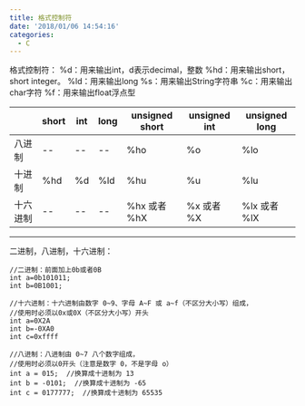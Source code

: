 ```yaml
---
title: 格式控制符
date: '2018/01/06 14:54:16'
categories:
  - C
---
```


格式控制符：
%d：用来输出int，d表示decimal，整数
%hd：用来输出short，short integer。
%ld：用来输出long
%s：用来输出String字符串
%c：用来输出char字符
%f：用来输出float浮点型

| |short|int|long|unsigned short|unsigned int|unsigned long
|-|-|-|-|-|-|-|
|八进制|	--|	--|	--|	%ho|	%o|	%lo|
|十进制|	%hd|	%d|	%ld|	%hu|	%u|	%lu|
|十六进制|	--|	--|	--|	%hx 或者 %hX|	%x 或者 %X|	%lx 或者 %lX|
---

二进制，八进制，十六进制：
```
//二进制：前面加上0b或者0B
int a=0b101011;
int b=0B1001;
```
```
//十六进制：十六进制由数字 0~9、字母 A~F 或 a~f（不区分大小写）组成，
//使用时必须以0x或0X（不区分大小写）开头
int a=0X2A
int b=-0XA0
int c=0xffff
```
```
//八进制：八进制由 0~7 八个数字组成，
//使用时必须以0开头（注意是数字 0，不是字母 o）
int a = 015;  //换算成十进制为 13
int b = -0101;  //换算成十进制为 -65
int c = 0177777;  //换算成十进制为 65535
```
                                                                                                                                                                                                                                                                                                                                                                                                                                                                                                                                                                                                                                                                                                                                                                                                                                                                                                                                                                                                                                                                                                                                                                                                                                                                                                                                                                                                                                                                                                                                                                                                                                                                                                                                                                                                                                                                                                                                                                                                                                                                                                                                                                                                                                                                                                                                                                                                                                                                                                                                                                                                                                                                                                                                                                                                                                                                                                                                                                                                                                                                                                                                                                                                                                                                                                                                                                                                                                                                                                                                                                                                                                                                                                                                                                                                                                                                                                                                                                                                                                                                                                                                                                                                                                                                                                                                                                                                                                                                                                                                                                                                                                                                                                                                                                                                                                                                                                                                                                                                                                                                                                                                                                                                                                                                                                                                                                                                                                                                                                                                                                                                                                                                                                                                                                                                                                                                                                                                                                                                                                                                                                                                                                                                                                                                                                                                                                                                                                                                                                                                                                                                                                                                                                                                                                                                                                                                                                                                                                                                                                                                                                                                                                                                                                                                                                                                                                                                                                                                                                                                                                                                                                                                                                                                                                                                                                                                                                                                                                                                                                                                                                                                                                                                                                                                                                                                                                                                                                                                                                                                                                                                                                                                                                                                                                                                                                                                                                                                                                                                                                                                                                                                                                                                                                                                                                                                                                                                                                                                                                                                                                                      